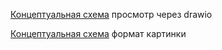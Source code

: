 [Концептуальная схема](https://drive.google.com/file/d/1m-SXdQdu3pu53hKKn5luEY6yQj5uloCh/view?usp=sharing) просмотр через drawio


[Концептуальная схема](https://github.com/Researcher-tech/overachievers-architec/blob/part_1/Part_1/Sources/004.conceptual_scheme.jpg) формат картинки